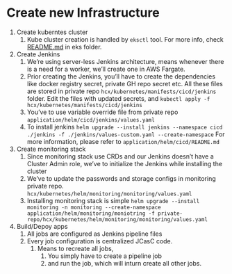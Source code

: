# Create new Infrastructure

1. Create kuberntes cluster
    1. Kube cluster creation is handled by `eksctl` tool. For more info, check [README.md](infrastructure/eks/README.md) in eks folder.
2. Create Jenkins
    1. We’re using server-less Jenkins architecture, means whenever there is a need for a worker, we’ll create one in AWS Fargate.
    2. Prior creating the Jenkins, you’ll have to create the dependencies like docker registry secret, private GH repo secret etc. All these files are stored in private repo `hcx/kubernetes/manifests/cicd/jenkins` folder. Edit the files with updated secrets, and `kubectl apply -f hcx/kubernetes/manifests/cicd/jenkins`
    3. You’ve to use variable override file from private repo `application/helm/cicd/jenkins/values.yaml`
    4. To install jenkins `helm upgrade --install jenkins --namespace cicd ./jenkins -f ./jenkins/values-custom.yaml --create-namespace` For more information, please refer to `application/helm/cicd/README.md`
3. Create monitoring stack
    1. Since monitoring stack use CRDs and our Jenkins doesn’t have a Cluster Admin role, we’ve to initialize the Jenkins while installing the cluster
    2. We’ve to update the passwords and storage configs in monitoring private repo. `hcx/kubernetes/helm/monitoring/monitoring/values.yaml`
    3. Installing monitoring stack is simple `helm upgrade --install monitoring -n monitoring --create-namespace application/helm/monitoring/moniotring -f private-repo/hcx/kubernetes/helm/monitoring/monitoring/values.yaml` 
4. Build/Depoy apps
    1. All jobs are configured as Jenkins pipeline files
    2. Every job configuration is centralized JCasC code.
        1. Means to recreate all jobs, 
            1. You simply have to create a pipeline job
            2. and run the job, which will inturn create all other jobs.
